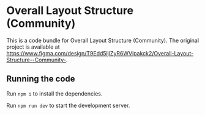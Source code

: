 
  # Overall Layout Structure (Community)

  This is a code bundle for Overall Layout Structure (Community). The original project is available at https://www.figma.com/design/T9Edd5ljlZyR6WVlpakck2/Overall-Layout-Structure--Community-.

  ## Running the code

  Run `npm i` to install the dependencies.

  Run `npm run dev` to start the development server.
  
